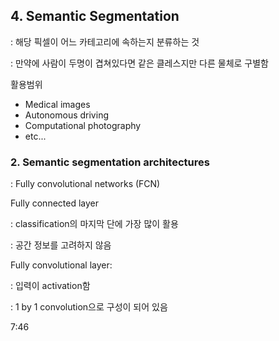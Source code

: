 ## 4. Semantic Segmentation

: 해당 픽셀이 어느 카테고리에 속하는지 분류하는 것

: 만약에 사람이 두명이 겹쳐있다면 같은 클레스지만 다른 물체로 구별함



활용범위

- Medical images
- Autonomous driving
- Computational photography
- etc...



### 2. Semantic segmentation architectures

: Fully convolutional networks (FCN)



Fully connected layer

: classification의 마지막 단에 가장 많이 활용

: 공간 정보를 고려하지 않음



 Fully convolutional layer: 

: 입력이 activation함

: 1 by 1 convolution으로 구성이 되어 있음

7:46